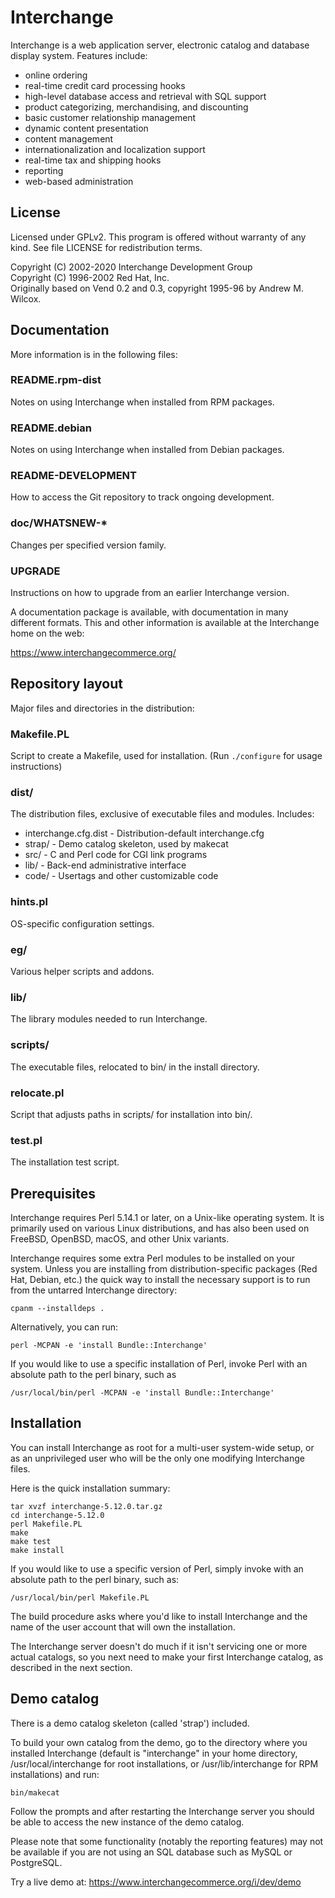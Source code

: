 # Interchange

Interchange is a web application server, electronic catalog and database
display system. Features include:

* online ordering
* real-time credit card processing hooks
* high-level database access and retrieval with SQL support
* product categorizing, merchandising, and discounting
* basic customer relationship management
* dynamic content presentation
* content management
* internationalization and localization support
* real-time tax and shipping hooks
* reporting
* web-based administration

## License

Licensed under GPLv2. This program is offered without warranty of any kind.
See file LICENSE for redistribution terms.

Copyright (C) 2002-2020 Interchange Development Group  
Copyright (C) 1996-2002 Red Hat, Inc.  
Originally based on Vend 0.2 and 0.3, copyright 1995-96 by Andrew M. Wilcox.

## Documentation

More information is in the following files:

### README.rpm-dist

Notes on using Interchange when installed from RPM packages.

### README.debian

Notes on using Interchange when installed from Debian packages.

### README-DEVELOPMENT

How to access the Git repository to track ongoing development.

### doc/WHATSNEW-\*

Changes per specified version family.

### UPGRADE

Instructions on how to upgrade from an earlier Interchange version.

A documentation package is available, with documentation in many different
formats. This and other information is available at the Interchange home on
the web:

https://www.interchangecommerce.org/

## Repository layout

Major files and directories in the distribution:

### Makefile.PL

Script to create a Makefile, used for installation. (Run `./configure` for usage instructions)

### dist/

The distribution files, exclusive of executable files and modules. Includes:

* interchange.cfg.dist - Distribution-default interchange.cfg
* strap/ - Demo catalog skeleton, used by makecat
* src/ - C and Perl code for CGI link programs
* lib/ - Back-end administrative interface
* code/ - Usertags and other customizable code

### hints.pl

OS-specific configuration settings.

### eg/

Various helper scripts and addons.

### lib/

The library modules needed to run Interchange.

### scripts/

The executable files, relocated to bin/ in the install directory.

### relocate.pl

Script that adjusts paths in scripts/ for installation into bin/.

### test.pl

The installation test script.

## Prerequisites

Interchange requires Perl 5.14.1 or later, on a Unix-like operating
system. It is primarily used on various Linux distributions, and has
also been used on FreeBSD, OpenBSD, macOS, and other Unix variants.

Interchange requires some extra Perl modules to be installed on
your system. Unless you are installing from distribution-specific packages
(Red Hat, Debian, etc.) the quick way to install the necessary support is to
run from the untarred Interchange directory:

```
cpanm --installdeps .
```

Alternatively, you can run:

```
perl -MCPAN -e 'install Bundle::Interchange'
```

If you would like to use a specific installation of Perl, invoke
Perl with an absolute path to the perl binary, such as

```
/usr/local/bin/perl -MCPAN -e 'install Bundle::Interchange'
```

## Installation

You can install Interchange as root for a multi-user system-wide setup, or
as an unprivileged user who will be the only one modifying Interchange files.

Here is the quick installation summary:

```
tar xvzf interchange-5.12.0.tar.gz
cd interchange-5.12.0
perl Makefile.PL
make
make test
make install
```

If you would like to use a specific version of Perl, simply invoke
with an absolute path to the perl binary, such as:

```
/usr/local/bin/perl Makefile.PL
```

The build procedure asks where you'd like to install Interchange and
the name of the user account that will own the installation.

The Interchange server doesn't do much if it isn't servicing one or more
actual catalogs, so you next need to make your first Interchange catalog,
as described in the next section.

## Demo catalog

There is a demo catalog skeleton (called 'strap') included.

To build your own catalog from the demo, go to the directory where you
installed Interchange (default is "interchange" in your home directory,
/usr/local/interchange for root installations, or /usr/lib/interchange
for RPM installations) and run:

```
bin/makecat
```

Follow the prompts and after restarting the Interchange server you
should be able to access the new instance of the demo catalog.

Please note that some functionality (notably the reporting features)
may not be available if you are not using an SQL database such as
MySQL or PostgreSQL.

Try a live demo at: https://www.interchangecommerce.org/i/dev/demo
